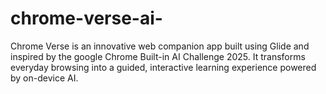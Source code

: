 # chrome-verse-ai-
Chrome Verse is an innovative web companion app built using Glide and inspired by the google Chrome Built-in AI Challenge 2025. It transforms everyday browsing into a guided, interactive learning experience powered by on-device AI.
